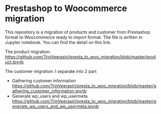 # Prestashop to Woocommerce migration
This repository is a migration of products and customer from Prestashop format to Woocommerce ready to import format. The file is written in Jupyter notebook. You can find the detail on this link.

The product migration:
https://github.com/TrinVeerasiri/presta_to_woo_migration/blob/master/product.ipynb

The customer migration:
I separate into 2 part
- Gathering customer information
  https://github.com/TrinVeerasiri/presta_to_woo_migration/blob/master/gathering_customer_information.ipynb
- Generate wp_users and wp_usermeta
  https://github.com/TrinVeerasiri/presta_to_woo_migration/blob/master/generate_wp_users_and_wp_usermeta.ipynb
